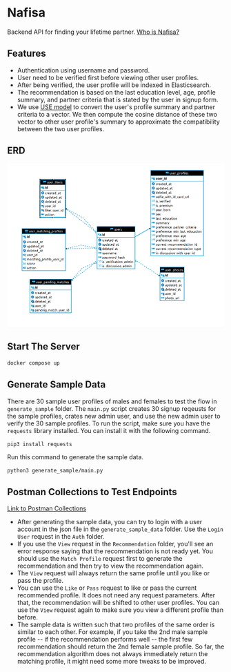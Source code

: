 # Nafisa
Backend API for finding your lifetime partner. [Who is Nafisa?](https://en.wikipedia.org/wiki/Khadija_bint_Khuwaylid#Marriage_to_Muhammad)

## Features
- Authentication using username and password.
- User need to be verified first before viewing other user profiles.
- After being verified, the user profile will be indexed in Elasticsearch.
- The recommendation is based on the last education level, age, profile summary, and partner criteria that is stated by the user in signup form.
- We use [USE model](https://tfhub.dev/google/universal-sentence-encoder/4) to convert the user's profile summary and partner criteria to a vector. We then compute the cosine distance of these two vector to other user profile's summary to approximate the compatibility between the two user profiles.

## ERD
![Models](./ERD.png)

## Start The Server
```bash
docker compose up
```

## Generate Sample Data
There are 30 sample user profiles of males and females to test the flow in `generate_sample` folder. The `main.py` script creates 30 signup reqeusts for the sample profiles, crates new admin user, and use the new admin user to verify the 30 sample profiles. To run the script, make sure you have the `requests` library installed. You can install it with the following command.
```
pip3 install requests
```
Run this command to generate the sample data.
```bash
python3 generate_sample/main.py
```

## Postman Collections to Test Endpoints
[Link to Postman Collections](https://elements.getpostman.com/redirect?entityId=3737341-2aa47bbe-93b9-47f6-9143-d89eb19fd550&entityType=collection)
- After generating the sample data, you can try to login with a user account in the json file in the `generate_sample_data` folder. Use the `Login User` request in the `Auth` folder.
- If you use the `View` request in the `Recommendation` folder, you'll see an error response saying that the recommendation is not ready yet. You should use the `Match Profile` request first to generate the recommendation and then try to view the recommendation again.
- The `View` request will always return the same profile until you like or pass the profile.
- You can use the `Like` or `Pass` request to like or pass the current recommended profile. It does not need any request parameters. After that, the recommendation will be shifted to other user profiles. You can use the `View` request again to make sure you view a different profile than before.
- The sample data is written such that two profiles of the same order is similar to each other. For example, if you take the 2nd male sample profile -- if the recommendation performs well -- the first few recommendation should return the 2nd female sample profile. So far, the recommendation algorithm does not always immediately return the matching profile, it might need some more tweaks to be improved.
